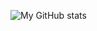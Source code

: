 ![My GitHub stats](https://github-readme-stats.vercel.app/api?username=heyimocto&show_icons=true&theme=tokyonight)
